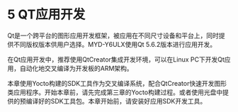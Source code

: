 # 5 QT应用开发

Qt是一个跨平台的图形应用开发框架，被应用在不同尺寸设备和平台上，同时提供不同版权版本供用户选择。MYD-Y6ULX使用Qt 5.6.2版本进行应用开发。

在Qt应用开发中，推荐使用QtCreator集成开发环境，可以在Linux PC下开发Qt应用，自动化地交叉编译为开发板的ARM架构。

本章使用Yocto构建的SDK工具作为交叉编译系统，配合QtCreator快速开发图形类应用程序。开始本章前，请先完成第三章的Yocto构建过程。或者使用光盘中提供的预编译好的SDK工具包。本章开始前，请安装好应用SDK开发工具。


